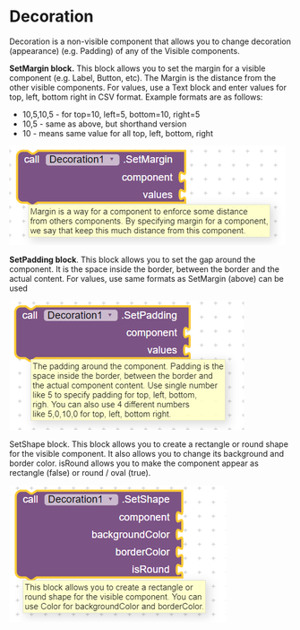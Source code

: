 # Decoration

 Decoration is a non-visible component that allows you to change decoration \(appearance\) \(e.g. Padding\) of any of the Visible components.

**SetMargin block.** This block allows you to set the margin for a visible component \(e.g. Label, Button, etc\). The Margin is the distance from the other visible components. For values, use a Text block and enter values for top, left, bottom right in CSV format. Example formats are as follows:

* 10,5,10,5 - for top=10, left=5, bottom=10, right=5 
* 10,5 - same as above, but shorthand version
* 10 - means same value for all top, left, bottom, right

![](../../../.gitbook/assets/image%20%285%29.png)

**SetPadding block**. This block allows you to set the gap around the component. It is the space inside the border, between the border and the actual content. For values, use same formats as SetMargin \(above\) can be used

![](../../../.gitbook/assets/image%20%2814%29.png)

SetShape block. This block allows you to create a rectangle or round shape for the visible component. It also allows you to change its background and border color. isRound allows you to make the component appear as rectangle \(false\) or round / oval \(true\).

![](../../../.gitbook/assets/image%20%2821%29.png)

